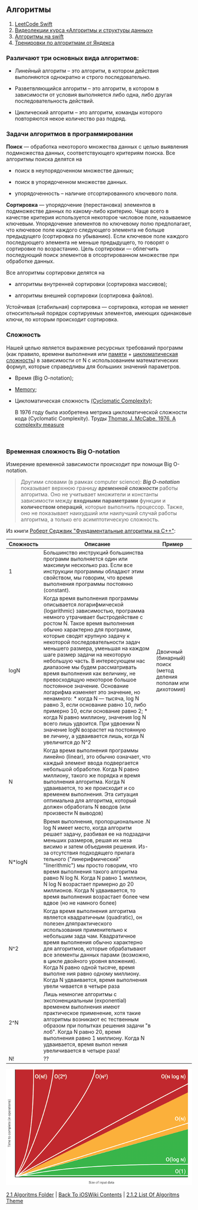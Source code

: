 ## Алгоритмы

1. [LeetCode Swift](https://github.com/TerryHuangHD/LeetCode-Swift#google)
2. [Видеолекции курса «Алгоритмы и структуры данных»](https://www.coursera.org/specializations/data-structures-algorithms/?utm_medium=institutions&utm_source=yandex&utm_campaign=yacademy)
3. [Алгоритмы на swift](https://github.com/sashakid/ios-guide/blob/master/Main/3_algorithms.md)
4. [Тренировки по алгоритмам от Яндекса](https://www.youtube.com/playlist?list=PL6Wui14DvQPySdPv5NUqV3i8sDbHkCKC5)

### Различают три основных вида алгоритмов:

* Линейный алгоритм – это алгоритм, в котором действия выполняются однократно и строго последовательно.

* Разветвляющийся алгоритм – это алгоритм, в котором в зависимости от условия выполняется либо одна, либо другая последовательность действий.

* Циклический алгоритм – это алгоритм, команды которого повторяются некое количество раз подряд.

### Задачи алгоритмов в программировании

**Поиск** — обработка некоторого множества данных с целью выявления подмножества данных, соответствующего критериям поиска. Все алгоритмы поиска делятся на

* поиск в неупорядоченном множестве данных;

* поиск в упорядоченном множестве данных.

* упорядоченность – наличие отсортированного ключевого поля.

**Сортировка** — упорядочение (перестановка) элементов в подмножестве данных по какому-либо критерию. Чаще всего в качестве критерия используется некоторое числовое поле, называемое ключевым. Упорядочение элементов по ключевому полю предполагает, что ключевое поле каждого следующего элемента не больше предыдущего (сортировка по убыванию). Если ключевое поле каждого последующего элемента не меньше предыдущего, то говорят о сортировке по возрастанию. Цель сортировки — облегчить последующий поиск элементов в отсортированном множестве при обработке данных.

Все алгоритмы сортировки делятся на

* алгоритмы внутренней сортировки (сортировка массивов);

* алгоритмы внешней сортировки (сортировка файлов).

Устойчивая (стабильная) сортировка — сортировка, которая не меняет относительный порядок сортируемых элементов, имеющих одинаковые ключи, по которым происходит сортировка.

### Сложность

Нашей целью является выражение ресурсных требований программ (как правило, времени выполнения или [памяти](/Memory%20and%20Concurrency/Memory/RandomAccessMemory/RAM.md) + [цикломатическая сложность](http://www.literateprogramming.com/mccabe.pdf)) в зависимости от N с использованием математических формул, которые справедливы для большиих значений параметров. 

* Время (Big O-notation);

* [Memory](/Memory%20and%20Concurrency/Memory/RandomAccessMemory/RAM.md);

* Цикломатическая сложность [(Cyclomatic Complexity)](http://www.literateprogramming.com/mccabe.pdf);

    В 1976 году была изобретена метрика цикломатической сложности кода (Cyclomatic Complexity). Труды [Thomas J. McCabe. 1976. A complexity measure](http://www.literateprogramming.com/mccabe.pdf)

![]()




### Временная сложность Big O-notation

Измерение временной зависимости происходит при помощи Big O-notation.

> Другими словами (в рамках computer science): ***Big O-notation*** показывает верхнюю границу ***временной сложности*** работы алгоритма. Оно не учитывает множители и константы зависимости между **входными параметрами** функции и **количеством операций**, которые выполнить процессор. Также, оно не показывает наихудший или наилучший случай работы алгоритма, а только его асимптотическую сложность.

Из книги [Роберт Седжвик "Фундаментальные алгоритмы на C++"](https://vk.com/wall-101965347_98371):

| Сложность | Описание | Пример | 
|------------|------------|------------|
| 1 | Большинство инструкций большинства программ выполняется один или максимум несколько раз. Если все инструкции программы обладают этим свойством, мы говорим, что время выполнения программы постоянно (constant). | |
| logN | Когда время выполнения программы описывается логарифмической (logarithmic) зависимостью, программа немного утрачивает быстродействие с ростом N. Такое время выполнения обычно характерно для программ, которые сводят крупную задачу к некоторой последовательности задач меньшего размера, уменьшая на каждом шаге размер задачи на некоторую небольшую часть. В интересующем нас диапазоне мы будем рассматривать время выполнения как величину, не превосходящую некоторое большое постоянное значение. Основание логарифма изменяет это значение, но ненамного: * когда N — тысяча, log N равно 3, если основание равно 10, либо примерно 10, если основание равно 2; * когда N равно миллиону, значения log N всего лишь удвоится. При удвоении N значение logN возрастет на постоянную ве личину, а удваивается лишь, когда N увеличится до N^2 | Двоичный (бинарный) поиск (метод деления пополам или дихотомия) |
| N |Когда время выполнения программы линейно (linear), это обычно означает, что каждый элемент ввода подвергается небольшой обработке. Когда N равно миллиону, такого же порядка и время выполнения алгоритма. Когда N удваивается, то же происходит и со временем выполнения. Эта ситуация оптимальна для алгоритма, который должен обработать N вводов (или произвести N выводов)| |
| N*logN | Время выполнения, пропорциональное .N log N имеет место, когда алгоритм решает задачу, разбивая ее на подзадачи меньших размеров, решая их неза висимо и затем объединяя решения. Из-за отсутствия подходящего прилага тельного ("линерифмический" "linerithmic") мы просто говорим, что время выполнения такого алгоритма равно N log N. Когда N равно 1 миллион, N log N возрастает примерно до 20 миллионов. Когда N удваивается, то время выполнения возрастает более чем вдвое (но не намного более) | |
| N^2 | Когда время выполнения алгоритма является квадратичным (quadratic), он полезен дляпрактического использования применительно к небольшим зада чам. Квадратичное время выполнения обычно характерно для алгоритмов, которые обрабатывают все элементы данных парами (возможно, в цикле двойного уровня вложения). Когда N равно одной тысяче, время выполне ния равно одному миллиону. Когда N удваивается, время выполнения увели чивается в четыре раза | |
| 2^N | Лишь немногие алгоритмы с экспоненциальным (exponential) временем выполнения имеют практическое применение, хотя такие алгоритмы возникают ес тественным образом при попытках решения задачи "в лоб". Когда N равно 20, время выполнения равно 1 миллиону. Когда N удваивается, время выпол нения увеличивается в четыре раза! | 
| N! | ?? | |

![BigO](https://github.com/eldaroid/pictures/blob/master/iOSWiki/Algoritms/BigONotaion.png?raw=true)

[2.1 Algoritms Folder](/2%20ComputerScience/2.1%20Algoritms/) | [Back To iOSWiki Contents](https://github.com/eldaroid/iOSWiki) | [2.1.2 List Of Algoritms Theme](./2.1.2%20ListOfAlgoritms.md)
